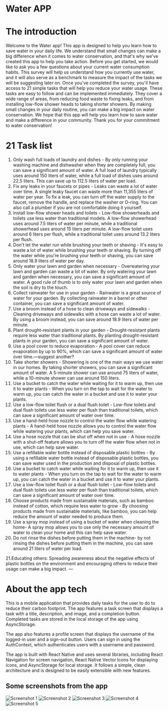 # Water APP 
# The introduction
Welcome to the Water app! This app is designed to help you learn how to save water in your daily life. We understand that small changes can make a big difference when it comes to water conservation, and that's why we've created this app to help you take action.
Before you get started, we would like to ask you a few questions about your current water consumption habits. This survey will help us understand how you currently use water, and it will also serve as a benchmark to measure the impact of the tasks we will be suggesting later on.
Once you've completed the survey, you'll have access to 21 simple tasks that will help you reduce your water usage. These tasks are easy to follow and can be implemented immediately. They cover a wide range of areas, from reducing food waste to fixing leaks, and from installing low-flow shower heads to taking shorter showers.
By making small changes in your daily routine, you can make a big impact on water conservation. We hope that this app will help you learn how to save water and make a difference in your community. Thank you for your commitment to water conservation!


# 21 Task list 
1. Only wash full loads of laundry and dishes - By only running your washing machine and dishwasher when they are completely full, you can save a significant amount of water. A full load of laundry typically uses around 150 liters of water, while a full load of dishes uses around 22.5 liters. This can save up to 112.5 liters of water per load.
2. Fix any leaks in your faucets or pipes - Leaks can waste a lot of water over time. A single leaky faucet can waste more than 11,355 liters of water per year. To fix a leak, you can turn off the water supply to the faucet, remove the handle, and replace the washer or O-ring. You can also call a plumber if you are not comfortable doing it yourself.
3. Install low-flow shower heads and toilets - Low-flow showerheads and toilets use less water than traditional models. A low-flow showerhead uses around 7.5 liters of water per minute, while a traditional showerhead uses around 15 liters per minute. A low-flow toilet uses around 6 liters per flush, while a traditional toilet uses around 13.2 liters per flush.
4. Don't let the water run while brushing your teeth or shaving - It's easy to waste a lot of water while brushing your teeth or shaving. By turning off the water while you're brushing your teeth or shaving, you can save around 18.9 liters of water per day.
5. Only water your lawn and garden when necessary - Overwatering your lawn and garden can waste a lot of water. By only watering your lawn and garden when necessary, you can save a significant amount of water. A good rule of thumb is to only water your lawn and garden when the soil is dry to the touch.
6. Collect rainwater for use in your garden - Rainwater is a great source of water for your garden. By collecting rainwater in a barrel or other container, you can save a significant amount of water.
7. Use a broom instead of a hose to clean driveways and sidewalks - Cleaning driveways and sidewalks with a hose can waste a lot of water. By using a broom instead, you can save around 18.9 liters of water per minute.
8. Plant drought-resistant plants in your garden - Drought-resistant plants require less water than traditional plants. By planting drought-resistant plants in your garden, you can save a significant amount of water.
9. Use a pool cover to reduce evaporation - A pool cover can reduce evaporation by up to 90%, which can save a significant amount of water over time.—suggest another?
10. Take shorter showers - Showering is one of the main ways we use water in our homes. By taking shorter showers, you can save a significant amount of water. A 5-minute shower can use around 75 liters of water, while a 10-minute shower can use around 150 liters.
11. Use a bucket to catch the water while waiting for it to warm up, then use it to water plants - When you turn on the tap to wait for the water to warm up, you can catch the water in a bucket and use it to water your plants.
12. Use a low-flow toilet flush or a dual flush toilet - Low-flow toilets and dual flush toilets use less water per flush than traditional toilets, which can save a significant amount of water over time.
13. Use a hand-held hose nozzle to control the water flow while watering plants - A hand-held hose nozzle allows you to control the water flow while watering your plants, which can help you save water.
14. Use a hose nozzle that can be shut off when not in use - A hose nozzle with a shut-off feature allows you to turn off the water flow when not in use, which can help save water.
15. Use a refillable water bottle instead of disposable plastic bottles - By using a refillable water bottle instead of disposable plastic bottles, you can save water used in the production and disposal of plastic bottles.
16. Use a bucket to catch water while waiting for it to warm up, then use it to water plants - When you turn on the tap to wait for the water to warm up, you can catch the water in a bucket and use it to water your plants.
17. Use a low-flow toilet flush or a dual flush toilet - Low-flow toilets and dual flush toilets use less water per flush than traditional toilets, which can save a significant amount of water over time.
18. Choose products made from sustainable materials, such as bamboo instead of cotton, which require less water to grow - By choosing products made from sustainable materials, like bamboo, you can help reduce the amount of water needed to produce them.
19. Use a spray mop instead of using a bucket of water when cleaning the home- A spray mop allows you to use only the necessary amount of water to clean your home and this can help save water.
20. Do not rinse the dishes before putting them in the machine- by not rinsing the dishes before putting them in the machine, you can save around 21 liters of water per load.

21.Educating others: Spreading awareness about the negative effects of plastic bottles on the environment and encouraging others to reduce their usage can make a big impact.
—
# About the app tech
 
This is a mobile application that provides daily tasks for the user to do to reduce their carbon footprint. The app features a task screen that displays a task with a title, description, and image, and a completion button. Completed tasks are stored in the local storage of the app using AsyncStorage.

The app also features a profile screen that displays the username of the logged-in user and a sign-out button. Users can sign in using the AuthContext, which authenticates users with a username and password.

The app is built with React Native and uses several libraries, including React Navigation for screen navigation, React Native Vector Icons for displaying icons, and AsyncStorage for local storage. It follows a simple, clean architecture and is designed to be easily extensible with new features.

## Some screenshots from the app

![Screenshot 1](https://github.com/bilginkilic/CSRWaterAppx/blob/main/images/1.png?raw=true)
![Screenshot 2](https://github.com/bilginkilic/CSRWaterAppx/blob/main/images/2.png?raw=true)
![Screenshot 3](https://github.com/bilginkilic/CSRWaterAppx/blob/main/images/3.png?raw=true)
![Screenshot 4](https://github.com/bilginkilic/CSRWaterAppx/blob/main/images/4.png?raw=true)
![Screenshot 5](https://github.com/bilginkilic/CSRWaterAppx/blob/main/images/5.png?raw=true)
